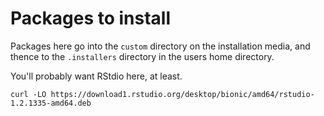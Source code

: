# Packages to install

Packages here go into the `custom` directory on the installation media, and thence to the `.installers` directory in the users home directory.

You'll probably want RStdio here, at least.

```
curl -LO https://download1.rstudio.org/desktop/bionic/amd64/rstudio-1.2.1335-amd64.deb
```
